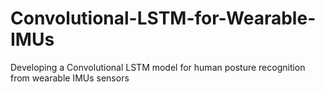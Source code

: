 # Convolutional-LSTM-for-Wearable-IMUs
Developing a Convolutional LSTM model for human posture recognition from wearable IMUs sensors
